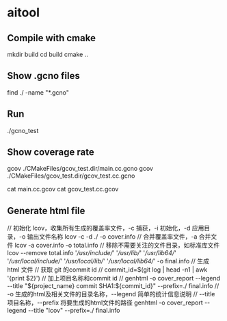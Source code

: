 # aitool
## Compile with cmake
mkdir build
cd build
cmake ..

## Show .gcno files
find ./ -name "*.gcno"

## Run
./gcno_test

## Show coverage rate
gcov ./CMakeFiles/gcov_test.dir/main.cc.gcno
gcov ./CMakeFiles/gcov_test.dir/gcov_test.cc.gcno

cat main.cc.gcov
cat gcov_test.cc.gcov

## Generate html file
// 初始化 lcov，收集所有生成的覆盖率文件，-c 捕获，-i 初始化，-d 应用目录，-o 输出文件名称
lcov -c -d ./ -o cover.info
// 合并覆盖率文件，-a 合并文件
lcov -a cover.info  -o total.info
// 移除不需要关注的文件目录，如标准库文件
lcov --remove total.info '*/usr/include/*' '*/usr/lib/*' '*/usr/lib64/*' '*/usr/local/include/*' '*/usr/local/lib/*' '*/usr/local/lib64/*' -o final.info
// 生成 html 文件
// 获取 git 的commit id
// commit_id=$(git log | head -n1 | awk '{print $2}')
// 加上项目名称和commit id
// genhtml -o cover_report --legend --title "${project_name} commit SHA1:${commit_id}" --prefix=./ final.info
// -o 生成的html及相关文件的目录名称，--legend 简单的统计信息说明
// --title 项目名称，--prefix 将要生成的html文件的路径
genhtml -o cover_report --legend --title "lcov" --prefix=./ final.info

